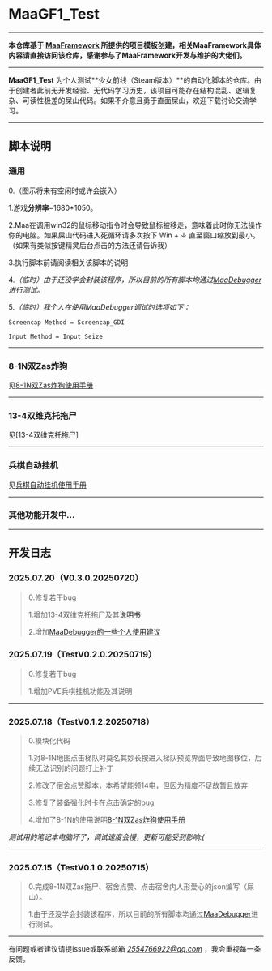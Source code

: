 <!-- markdownlint-disable MD033 MD041 -->

# MaaGF1_Test

</div>

---

**本仓库基于 [MaaFramework](https://github.com/MaaXYZ/MaaFramework) 所提供的项目模板创建，相关MaaFramework具体内容请直接访问该仓库，感谢参与了MaaFramework开发与维护的大佬们。**

---

**MaaGF1_Test** 为个人测试**少女前线（Steam版本）**的自动化脚本的仓库。由于创建者此前无开发经验、无代码学习历史，该项目可能存在结构混乱、逻辑复杂、可读性极差的屎山代码。如果不介意~~且勇于直面屎山~~，欢迎下载讨论交流学习。

---

## 脚本说明

### 通用

0.（图示将来有空闲时或许会嵌入）

1.游戏**分辨率**=1680\*1050。

2.Maa在调用win32的鼠标移动指令时会导致鼠标被移走，意味着此时你无法操作你的电脑。如果屎山代码进入死循环请多次按下 Win + ↓ 直至窗口缩放到最小。（如果有类似按键精灵后台点击的方法还请告诉我）

3.执行脚本前请阅读相关该脚本的说明

4._（临时）由于还没学会封装该程序，所以目前的所有脚本均通过[MaaDebugger](https://github.com/MaaXYZ/MaaDebugger)进行测试。_

5._（临时）我个人在使用MaaDebugger调试时选项如下：_

    Screencap Method = Screencap_GDI

    Input Method = Input_Seize

---

### 8-1N双Zas炸狗

见[8-1N双Zas炸狗使用手册](https://github.com/LeonNagant/MaaGF1_Test/blob/main/manual/8-1N%E5%8F%8CZas%E7%82%B8%E7%8B%97%E4%BD%BF%E7%94%A8%E6%89%8B%E5%86%8C.md)

---

### 13-4双维克托拖尸

见[13-4双维克托拖尸]

---

### 兵棋自动挂机

见[兵棋自动挂机使用手册](https://github.com/LeonNagant/MaaGF1_Test/blob/main/manual/%E5%85%B5%E6%A3%8B%E8%87%AA%E5%8A%A8%E6%8C%82%E6%9C%BA%E4%BD%BF%E7%94%A8%E6%89%8B%E5%86%8C.md)

---

### 其他功能开发中...

---

## 开发日志

### 2025.07.20（V0.3.0.20250720）

> 0.修复若干bug 
>
>1.增加13-4双维克托拖尸及其[说明书](https://github.com/LeonNagant/MaaGF1_Test/blob/main/manual/13-4%E5%8F%8C%E7%BB%B4%E5%85%8B%E6%89%98%E6%8B%96%E5%B0%B8%E4%BD%BF%E7%94%A8%E6%89%8B%E5%86%8C.md)
>
>2.增加[MaaDebugger的一些个人使用建议](https://github.com/LeonNagant/MaaGF1_Test/blob/main/manual/MaaDebugger%E7%9A%84%E4%B8%80%E4%BA%9B%E4%B8%AA%E4%BA%BA%E4%BD%BF%E7%94%A8%E5%BB%BA%E8%AE%AE.md)

### 2025.07.19（TestV0.2.0.20250719）

> 0.修复若干bug
>
> 1.增加PVE兵棋挂机功能及其说明

---

### 2025.07.18（TestV0.1.2.20250718）

> 0.模块化代码
>
> 1.对8-1N地图点击梯队时莫名其妙长按进入梯队预览界面导致地图移位，后续无法识别的问题打上补丁
>
> 2.修改了宿舍点赞脚本，本希望能领14电，但因为精度不足故暂且放弃
>
> 3.修复了装备强化时卡在点击确定的bug
>
> 4.增加了8-1N的使用说明[8-1N双Zas炸狗使用手册](https://github.com/LeonNagant/MaaGF1_Test/blob/main/manual/8-1N%E5%8F%8CZas%E7%82%B8%E7%8B%97%E4%BD%BF%E7%94%A8%E6%89%8B%E5%86%8C.md)

_测试用的笔记本电脑坏了，调试速度会慢，更新可能受到影响:(_

---

### 2025.07.15（TestV0.1.0.20250715）

> 0.完成8-1N双Zas拖尸、宿舍点赞、点击宿舍内人形爱心的json编写（屎山）。
>
> 1.由于还没学会封装该程序，所以目前的所有脚本均通过[MaaDebugger](https://github.com/MaaXYZ/MaaDebugger)进行测试。

---

有问题或者建议请提issue或联系邮箱 *2554766922@qq.com* ，我会重视每一条反馈。
